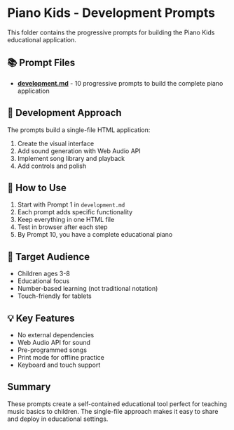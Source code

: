 # Piano Kids - Development Prompts

This folder contains the progressive prompts for building the Piano Kids educational application.

## 📚 Prompt Files

- **[development.md](development.md)** - 10 progressive prompts to build the complete piano application

## 🎹 Development Approach

The prompts build a single-file HTML application:
1. Create the visual interface
2. Add sound generation with Web Audio API
3. Implement song library and playback
4. Add controls and polish

## 🚀 How to Use

1. Start with Prompt 1 in `development.md`
2. Each prompt adds specific functionality
3. Keep everything in one HTML file
4. Test in browser after each step
5. By Prompt 10, you have a complete educational piano

## 🎯 Target Audience

- Children ages 3-8
- Educational focus
- Number-based learning (not traditional notation)
- Touch-friendly for tablets

## 💡 Key Features

- No external dependencies
- Web Audio API for sound
- Pre-programmed songs
- Print mode for offline practice
- Keyboard and touch support

## Summary

These prompts create a self-contained educational tool perfect for teaching music basics to children. The single-file approach makes it easy to share and deploy in educational settings.